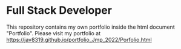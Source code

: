 # Full Stack Developer
 
 This repository contains my own portfolio inside the html document "Portfolio". Please visit my portfolio at https://jav8319.github.io/portfolio_Jmp_2022/Porfolio.html
